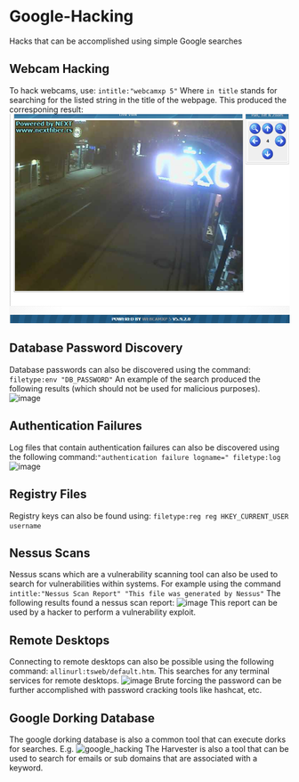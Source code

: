 # Google-Hacking
Hacks that can be accomplished using simple Google searches

## Webcam Hacking
To hack webcams, use: ``` intitle:"webcamxp 5" ```
Where ```in title``` stands for searching for the listed string in the title of the webpage. This produced the corresponing result:
 ![](webcam_1.PNG)
 
## Database Password Discovery

Database passwords can also be discovered using the command: ``` filetype:env "DB_PASSWORD"``` An example of the search produced the following results (which should not be used for malicious purposes).
![image](https://user-images.githubusercontent.com/39514108/144343557-ef196db0-9196-432b-bebf-5e639e648f39.png)

## Authentication Failures

Log files that contain authentication failures can also be discovered using the following command:```"authentication failure logname=" filetype:log```
![image](https://user-images.githubusercontent.com/39514108/144343891-749dd5fe-581f-4d36-845a-25428561e52f.png)

## Registry Files

Registry keys can also be found using: ```filetype:reg reg HKEY_CURRENT_USER username```

## Nessus Scans

Nessus scans which are a vulnerability scanning tool can also be used to search for vulnerabilities within systems. For example using the command ``` intitle:"Nessus Scan Report" "This file was generated by Nessus" ```
The following results found a nessus scan report:
![image](https://user-images.githubusercontent.com/39514108/144344167-d07d32c3-057d-4ee6-b6e4-945319334560.png)
This report can be used by a hacker to perform a vulnerability exploit.

## Remote Desktops

Connecting to remote desktops can also be possible using the following command: ``` allinurl:tsweb/default.htm ```. This searches for any terminal services for remote desktops.
![image](https://user-images.githubusercontent.com/39514108/144344487-a3d8c003-9b6e-463e-a72e-87af838e739e.png)
Brute forcing the password can be further accomplished with password cracking tools like hashcat, etc.

## Google Dorking Database

The google dorking database is also a common tool that can execute dorks for searches. E.g.
![google_hacking](https://user-images.githubusercontent.com/39514108/144343682-96998459-d1a2-4255-9dda-60efd05059bd.PNG)
The Harvester is also a tool that can be used to search for emails or sub domains that are associated with a keyword.
